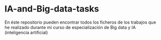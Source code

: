 # IA-and-Big-data-tasks
En éste repositorio pueden encontrar todos los ficheros de los trabajos que he realizado durante mi curso de especialización de Big data y IA (inteligencia artificial)
